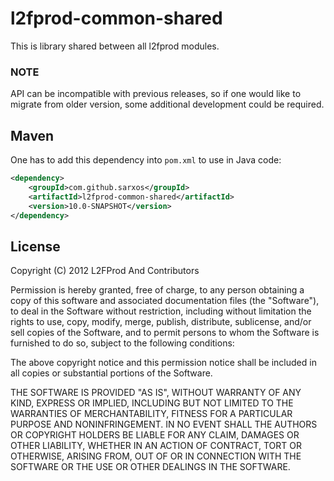 l2fprod-common-shared
============

This is library shared between all l2fprod modules.

### NOTE

API can be incompatible with previous releases, so if one would like
to migrate from older version, some additional development could be required.

## Maven

One has to add this dependency into ```pom.xml``` to use in Java code:

```xml
<dependency>
	<groupId>com.github.sarxos</groupId>
	<artifactId>l2fprod-common-shared</artifactId>
	<version>10.0-SNAPSHOT</version>
</dependency>
```

## License

Copyright (C) 2012 L2FProd And Contributors

Permission is hereby granted, free of charge, to any person obtaining
a copy of this software and associated documentation files (the
"Software"), to deal in the Software without restriction, including
without limitation the rights to use, copy, modify, merge, publish,
distribute, sublicense, and/or sell copies of the Software, and to
permit persons to whom the Software is furnished to do so, subject to
the following conditions:

The above copyright notice and this permission notice shall be
included in all copies or substantial portions of the Software.

THE SOFTWARE IS PROVIDED "AS IS", WITHOUT WARRANTY OF ANY KIND,
EXPRESS OR IMPLIED, INCLUDING BUT NOT LIMITED TO THE WARRANTIES OF
MERCHANTABILITY, FITNESS FOR A PARTICULAR PURPOSE AND
NONINFRINGEMENT. IN NO EVENT SHALL THE AUTHORS OR COPYRIGHT HOLDERS BE
LIABLE FOR ANY CLAIM, DAMAGES OR OTHER LIABILITY, WHETHER IN AN ACTION
OF CONTRACT, TORT OR OTHERWISE, ARISING FROM, OUT OF OR IN CONNECTION
WITH THE SOFTWARE OR THE USE OR OTHER DEALINGS IN THE SOFTWARE.
